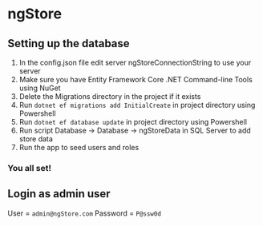 # ngStore

## Setting up the database
1. In the config.json file edit server ngStoreConnectionString to use your server
2. Make sure you have Entity Framework Core .NET Command-line Tools using NuGet
3. Delete the Migrations directory in the project if it exists
4. Run `dotnet ef migrations add InitialCreate` in project directory using Powershell 
5. Run `dotnet ef database update` in project directory using Powershell
6. Run script Database -> Database -> ngStoreData in SQL Server to add store data 
7. Run the app to seed users and roles
### You all set!
## Login as admin user
User = `admin@ngStore.com`
Password = `P@ssw0d`
